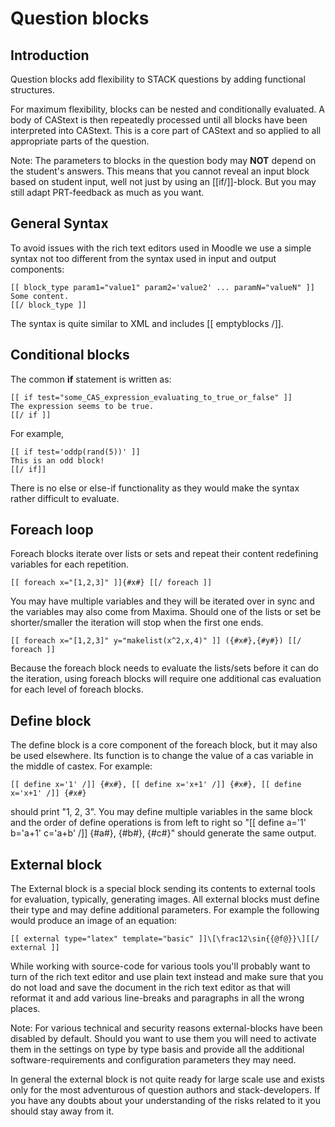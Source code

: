 # Question blocks

## Introduction ##

Question blocks add flexibility to STACK questions by adding functional structures.

For maximum flexibility, blocks can be nested and conditionally evaluated.
A body of CAStext is then repeatedly processed until all blocks have been interpreted into CAStext.
This is a core part of CAStext and so applied to all appropriate parts of the question.

Note:  The parameters to blocks in the question body may **NOT** depend on the student's answers. This means that 
you cannot reveal an input block based on student input, well not just by using an [[if/]]-block. But you may 
still adapt PRT-feedback as much as you want.

## General Syntax ##

To avoid issues with the rich text editors used in Moodle we use a simple syntax not too 
different from the syntax used in input and output components:

    [[ block_type param1="value1" param2='value2' ... paramN="valueN" ]]
    Some content.
    [[/ block_type ]]

The syntax is quite similar to XML and includes [[ emptyblocks /]].

## Conditional blocks ##

The common **if** statement is written as:

    [[ if test="some_CAS_expression_evaluating_to_true_or_false" ]]
    The expression seems to be true.
    [[/ if ]]

For example,

    [[ if test='oddp(rand(5))' ]]
    This is an odd block!
    [[/ if]]

There is no else or else-if functionality as they would make the syntax rather difficult to evaluate.
    
## Foreach loop ##

Foreach blocks iterate over lists or sets and repeat their content redefining variables for each repetition.

    [[ foreach x="[1,2,3]" ]]{#x#} [[/ foreach ]]

You may have multiple variables and they will be iterated over in sync and the variables may also come from Maxima.
Should one of the lists or set be shorter/smaller the iteration will stop when the first one ends.

    [[ foreach x="[1,2,3]" y="makelist(x^2,x,4)" ]] ({#x#},{#y#}) [[/ foreach ]]

Because the foreach block needs to evaluate the lists/sets before it can do the iteration, using foreach blocks 
will require one additional cas evaluation for each level of foreach blocks.

## Define block ##

The define block is a core component of the foreach block, but it may also be used elsewhere. Its function
is to change the value of a cas variable in the middle of castex. For example:

    [[ define x='1' /]] {#x#}, [[ define x='x+1' /]] {#x#}, [[ define x='x+1' /]] {#x#}

should print "1, 2, 3". You may define multiple variables in the same block and the order of define 
operations is from left to right so "[[ define a='1' b='a+1' c='a+b' /]] {#a#}, {#b#}, {#c#}" should
generate the same output.


## External block ##

The External block is a special block sending its contents to external tools for evaluation, typically, generating
images. All external blocks must define their type and may define additional parameters. For example the following
would produce an image of an equation:

    [[ external type="latex" template="basic" ]]\[\frac12\sin{{@f@}}\][[/ external ]]

While working with source-code for various tools you'll probably want to turn of the rich text editor and use 
plain text instead and make sure that you do not load and save the document in the rich text editor as that will
reformat it and add various line-breaks and paragraphs in all the wrong places.

Note: For various technical and security reasons external-blocks have been disabled by default. Should you want
to use them you will need to activate them in the settings on type by type basis and provide all the additional
software-requirements and configuration parameters they may need.

In general the external block is not quite ready for large scale use and exists only for the most adventurous of
question authors and stack-developers. If you have any doubts about your understanding of the risks related to it
you should stay away from it.
